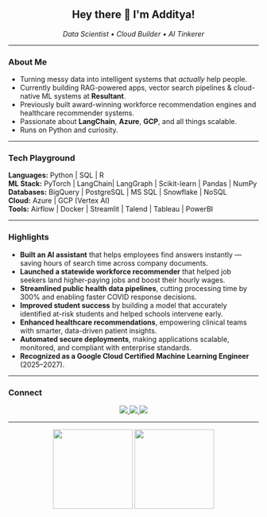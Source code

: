 <h2 align="center">Hey there 👋 I'm Additya!</h2>

<p align="center">
  <em>Data Scientist • Cloud Builder • AI Tinkerer</em>
</p>

---

###  About Me

-  Turning messy data into intelligent systems that *actually* help people.  
-  Currently building RAG-powered apps, vector search pipelines & cloud-native ML systems at **Resultant**.  
-  Previously built award-winning workforce recommendation engines and healthcare recommender systems.  
-  Passionate about **LangChain**, **Azure**, **GCP**,  and all things scalable.  
-  Runs on Python and curiosity.

---

###  Tech Playground

**Languages:** Python | SQL | R  
**ML Stack:** PyTorch | LangChain| LangGraph | Scikit-learn | Pandas | NumPy  
**Databases:** BigQuery | PostgreSQL | MS SQL | Snowflake | NoSQL  
**Cloud:** Azure | GCP (Vertex AI)  
**Tools:** Airflow | Docker | Streamlit | Talend | Tableau | PowerBI

---

###  Highlights

-  **Built an AI assistant** that helps employees find answers instantly — saving hours of search time across company documents.  
-  **Launched a statewide workforce recommender** that helped job seekers land higher-paying jobs and boost their hourly wages.  
-  **Streamlined public health data pipelines**, cutting processing time by 300% and enabling faster COVID response decisions.  
-  **Improved student success** by building a model that accurately identified at-risk students and helped schools intervene early.  
-  **Enhanced healthcare recommendations**, empowering clinical teams with smarter, data-driven patient insights.  
-  **Automated secure deployments**, making applications scalable, monitored, and compliant with enterprise standards.  
-  **Recognized as a Google Cloud Certified Machine Learning Engineer** (2025–2027).  

---


###  Connect

<p align="center">
  <a href="https://www.linkedin.com/in/addityad/">
    <img src="https://img.shields.io/badge/LinkedIn-Additya%20Dharangaonkar-blue?style=flat-square&logo=linkedin" />
  </a>
  <a href="mailto:dharangaonkar.a@northeastern.edu">
    <img src="https://img.shields.io/badge/Email-dharangaonkar.as@gmail.edu-red?style=flat-square&logo=gmail" />
  </a>
  <a href="https://github.com/adharangaonkar">
    <img src="https://img.shields.io/badge/GitHub-adharangaonkar-black?style=flat-square&logo=github" />
  </a>
</p>

---

<p align="center">
  <img src="https://github-readme-stats.vercel.app/api?username=adharangaonkar&show_icons=true&theme=tokyonight" height="160">
  <img src="https://github-readme-stats.vercel.app/api/top-langs/?username=adharangaonkar&layout=compact&theme=tokyonight" height="160">
</p>
